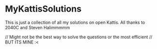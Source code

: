 # MyKattisSolutions

This is just a collection of all my solutions on open Kattis. All thanks to 2040C and Steven Halimmmmm

// Might not be the best way to solve the questions or the most efficient
// BUT ITS MINE :<
